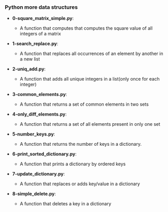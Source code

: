 ### Python more data structures
- **0-square_matrix_simple.py**:
  - A function that computes that computes the square value of all integers of a matrix

- **1-search_replace.py**:
  - A function that replaces all occurrences of an element by another in a new list

- **2-uniq_add.py**:
  - A function that adds all unique integers in a list(only once for each integer) 

- **3-common_elements.py**:
  - A function that returns a set of common elements in two sets

- **4-only_diff_elements.py**:
  - A function that returns a set of all elements present in only one set

- **5-number_keys.py**:
  - A function that returns the number of keys in a dictionary.

- **6-print_sorted_dictionary.py**:
  - A function that prints a dictionary by ordered keys

- **7-update_dictionary.py**:
  - A function that replaces or adds key/value in a dictionary

- **8-simple_delete.py**:
  - A function that deletes a key in a dictionary
